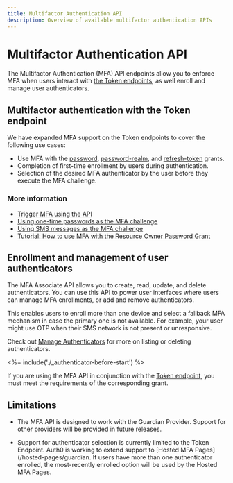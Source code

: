 ```yaml
---
title: Multifactor Authentication API
description: Overview of available multifactor authentication APIs
---
```


# Multifactor Authentication API

The Multifactor Authentication (MFA) API endpoints allow you to enforce MFA when users interact with [the Token endpoints](/api/authentication#get-token), as well enroll and manage user authenticators.

## Multifactor authentication with the Token endpoint

We have expanded MFA support on the Token endpoints to cover the following use cases:

* Use MFA with the [password](/api-auth/grant/password), [password-realm](/api-auth/grant/password#realm-support), and [refresh-token](/tokens/refresh-token/current#use-a-refresh-token) grants.
* Completion of first-time enrollment by users during authentication.
* Selection of the desired MFA authenticator by the user before they execute the MFA challenge.

### More information

* [Trigger MFA using the API](/multifactor-authentication/api/challenges)
* [Using one-time passwords as the MFA challenge](/multifactor-authentication/api/otp)
* [Using SMS messages as the MFA challenge](/multifactor-authentication/api/oob)
* [Tutorial: How to use MFA with the Resource Owner Password Grant](/api-auth/tutorials/multifactor-resource-owner-password)

## Enrollment and management of user authenticators

The MFA Associate API allows you to create, read, update, and delete authenticators. You can use this API to power user interfaces where users can manage MFA enrollments, or add and remove authenticators.

This enables users to enroll more than one device and select a fallback MFA mechanism in case the primary one is not available. For example, your user might use OTP when their SMS network is not present or unresponsive.

Check out [Manage Authenticators](/multifactor-authentication/api/manage) for more on listing or deleting authenticators.

<%= include('./_authenticator-before-start') %>

If you are using the MFA API in conjunction with the [Token endpoint](/api/authentication#get-token), you must meet the requirements of the corresponding grant.

## Limitations

* The MFA API is designed to work with the Guardian Provider. Support for other providers will be provided in future releases.

* Support for authenticator selection is currently limited to the Token Endpoint. Auth0 is working to extend support to  [Hosted MFA Pages](/hosted-pages/guardian. If users have more than one authenticator enrolled, the most-recently enrolled option will be used by the Hosted MFA Pages.
